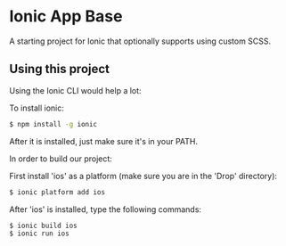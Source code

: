Ionic App Base
=====================

A starting project for Ionic that optionally supports using custom SCSS.

## Using this project

Using the Ionic CLI would help a lot:

To install ionic:

```bash
$ npm install -g ionic
```

After it is installed, just make sure it's in your PATH.

In order to build our project:

First install 'ios' as a platform (make sure you are in the 'Drop' directory):

```bash
$ ionic platform add ios
```

After 'ios' is installed, type the following commands:

```bash
$ ionic build ios
$ ionic run ios
```
